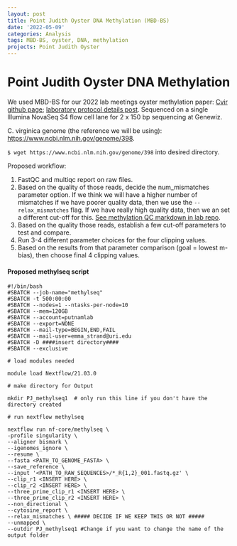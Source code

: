 ```yaml
---
layout: post
title: Point Judith Oyster DNA Methylation (MBD-BS)
date: '2022-05-09'
categories: Analysis
tags: MBD-BS, oyster, DNA, methylation
projects: Point Judith Oyster
---
```


# Point Judith Oyster DNA Methylation

We used MBD-BS for our 2022 lab meetings oyster methylation paper: [Cvir github page](https://github.com/hputnam/Cvir_Nut_Int); [laboratory protocol details post](https://github.com/hputnam/Cvir_Nut_Int#m-schedl-mbdbs-library-preps). Sequenced on a single Illumina NovaSeq S4 flow cell lane for 2 x 150 bp sequencing at Genewiz.

C. virginica genome (the reference we will be using): https://www.ncbi.nlm.nih.gov/genome/398.

`$ wget https://www.ncbi.nlm.nih.gov/genome/398` into desired directory.

Proposed workflow:  
1. FastQC and multiqc report on raw files.  
2. Based on the quality of those reads, decide the num_mismatches parameter option. If we think we will have a higher number of mismatches if we have poorer quality data, then we use the `--relax_mismatches` flag. If we have really high quality data, then we an set a different cut-off for this. [See methylation QC markdown in lab repo](https://github.com/Putnam-Lab/Lab_Management/blob/master/Bioinformatics_%26_Coding/Workflows/Methylation_QC.md#-nextflow-methylseq-pipeline-methylation-quantification).   
3. Based on the quality those reads, establish a few cut-off parameters to test and compare.    
4. Run 3-4 different parameter choices for the four clipping values.  
5. Based on the results from that parameter comparison (goal = lowest m-bias), then choose final 4 clipping values.  

#### Proposed methylseq script

```
#!/bin/bash
#SBATCH --job-name="methylseq"
#SBATCH -t 500:00:00
#SBATCH --nodes=1 --ntasks-per-node=10
#SBATCH --mem=120GB
#SBATCH --account=putnamlab
#SBATCH --export=NONE
#SBATCH --mail-type=BEGIN,END,FAIL
#SBATCH --mail-user=emma_strand@uri.edu
#SBATCH -D ####insert directory####
#SBATCH --exclusive

# load modules needed

module load Nextflow/21.03.0

# make directory for Output

mkdir PJ_methylseq1  # only run this line if you don't have the directory created

# run nextflow methylseq

nextflow run nf-core/methylseq \
-profile singularity \
--aligner bismark \
--igenomes_ignore \
--resume \
--fasta <PATH_TO_GENOME_FASTA> \
--save_reference \
--input '<PATH_TO_RAW_SEQUENCES>/*_R{1,2}_001.fastq.gz' \
--clip_r1 <INSERT HERE> \
--clip_r2 <INSERT HERE> \
--three_prime_clip_r1 <INSERT HERE> \  
--three_prime_clip_r2 <INSERT HERE> \  
--non_directional \
--cytosine_report \
--relax_mismatches \ ##### DECIDE IF WE KEEP THIS OR NOT #####
--unmapped \
--outdir PJ_methylseq1 #Change if you want to change the name of the output folder
```

